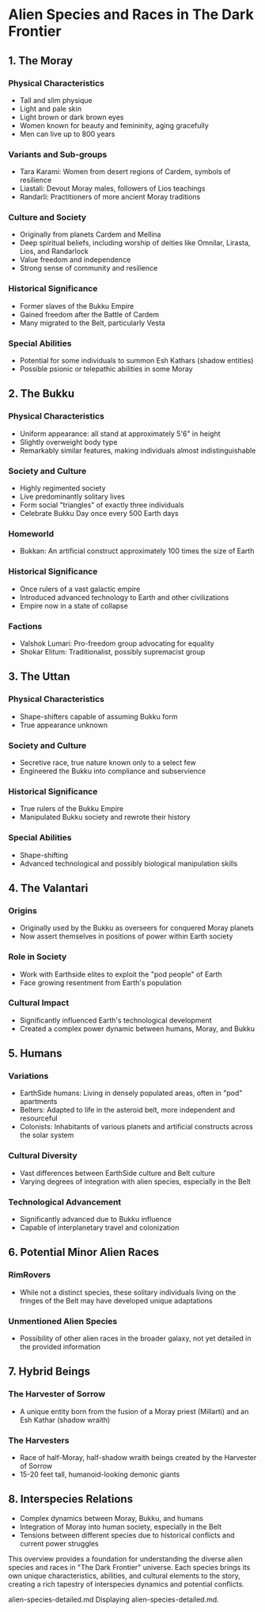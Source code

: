 # Alien Species and Races in The Dark Frontier

## 1. The Moray

### Physical Characteristics
- Tall and slim physique
- Light and pale skin
- Light brown or dark brown eyes
- Women known for beauty and femininity, aging gracefully
- Men can live up to 800 years

### Variants and Sub-groups
- Tara Karami: Women from desert regions of Cardem, symbols of resilience
- Liastali: Devout Moray males, followers of Lios teachings
- Randarli: Practitioners of more ancient Moray traditions

### Culture and Society
- Originally from planets Cardem and Mellina
- Deep spiritual beliefs, including worship of deities like Omnilar, Lirasta, Lios, and Randarlock
- Value freedom and independence
- Strong sense of community and resilience

### Historical Significance
- Former slaves of the Bukku Empire
- Gained freedom after the Battle of Cardem
- Many migrated to the Belt, particularly Vesta

### Special Abilities
- Potential for some individuals to summon Esh Kathars (shadow entities)
- Possible psionic or telepathic abilities in some Moray

## 2. The Bukku

### Physical Characteristics
- Uniform appearance: all stand at approximately 5'6" in height
- Slightly overweight body type
- Remarkably similar features, making individuals almost indistinguishable

### Society and Culture
- Highly regimented society
- Live predominantly solitary lives
- Form social "triangles" of exactly three individuals
- Celebrate Bukku Day once every 500 Earth days

### Homeworld
- Bukkan: An artificial construct approximately 100 times the size of Earth

### Historical Significance
- Once rulers of a vast galactic empire
- Introduced advanced technology to Earth and other civilizations
- Empire now in a state of collapse

### Factions
- Valshok Lumari: Pro-freedom group advocating for equality
- Shokar Elitum: Traditionalist, possibly supremacist group

## 3. The Uttan

### Physical Characteristics
- Shape-shifters capable of assuming Bukku form
- True appearance unknown

### Society and Culture
- Secretive race, true nature known only to a select few
- Engineered the Bukku into compliance and subservience

### Historical Significance
- True rulers of the Bukku Empire
- Manipulated Bukku society and rewrote their history

### Special Abilities
- Shape-shifting
- Advanced technological and possibly biological manipulation skills

## 4. The Valantari

### Origins
- Originally used by the Bukku as overseers for conquered Moray planets
- Now assert themselves in positions of power within Earth society

### Role in Society
- Work with Earthside elites to exploit the "pod people" of Earth
- Face growing resentment from Earth's population

### Cultural Impact
- Significantly influenced Earth's technological development
- Created a complex power dynamic between humans, Moray, and Bukku

## 5. Humans

### Variations
- EarthSide humans: Living in densely populated areas, often in "pod" apartments
- Belters: Adapted to life in the asteroid belt, more independent and resourceful
- Colonists: Inhabitants of various planets and artificial constructs across the solar system

### Cultural Diversity
- Vast differences between EarthSide culture and Belt culture
- Varying degrees of integration with alien species, especially in the Belt

### Technological Advancement
- Significantly advanced due to Bukku influence
- Capable of interplanetary travel and colonization

## 6. Potential Minor Alien Races

### RimRovers
- While not a distinct species, these solitary individuals living on the fringes of the Belt may have developed unique adaptations

### Unmentioned Alien Species
- Possibility of other alien races in the broader galaxy, not yet detailed in the provided information

## 7. Hybrid Beings

### The Harvester of Sorrow
- A unique entity born from the fusion of a Moray priest (Millarti) and an Esh Kathar (shadow wraith)

### The Harvesters
- Race of half-Moray, half-shadow wraith beings created by the Harvester of Sorrow
- 15-20 feet tall, humanoid-looking demonic giants

## 8. Interspecies Relations

- Complex dynamics between Moray, Bukku, and humans
- Integration of Moray into human society, especially in the Belt
- Tensions between different species due to historical conflicts and current power struggles

This overview provides a foundation for understanding the diverse alien species and races in "The Dark Frontier" universe. Each species brings its own unique characteristics, abilities, and cultural elements to the story, creating a rich tapestry of interspecies dynamics and potential conflicts.

alien-species-detailed.md
Displaying alien-species-detailed.md.